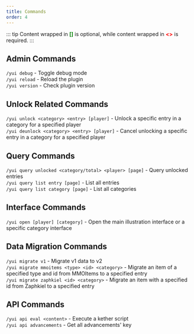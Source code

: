 ```yaml
---
title: Commands
order: 4
---
```


::: tip
Content wrapped in <span style="color: green;">**[]**</span> is optional, while content wrapped in <span style="color: red;">**<>**</span> is required.
:::

## Admin Commands

`/yui debug` - Toggle debug mode  
`/yui reload` - Reload the plugin  
`/yui version` - Check plugin version  

## Unlock Related Commands

`/yui unlock <category> <entry> [player]` - Unlock a specific entry in a category for a specified player  
`/yui deunlock <category> <entry> [player]` - Cancel unlocking a specific entry in a category for a specified player

## Query Commands

`/yui query unlocked <category/total> <player> [page]` - Query unlocked entries  
`/yui query list entry [page]` - List all entries  
`/yui query list category [page]` - List all categories  

## Interface Commands

`/yui open [player] [category]` - Open the main illustration interface or a specific category interface

## Data Migration Commands

`/yui migrate v1` - Migrate v1 data to v2  
`/yui migrate mmoitems <type> <id> <category>` - Migrate an item of a specified type and id from MMOItems to a specified entry  
`/yui migrate zaphkiel <id> <category>` - Migrate an item with a specified id from Zaphkiel to a specified entry

## API Commands

`/yui api eval <content>` - Execute a kether script  
`/yui api advancements` - Get all advancements' key